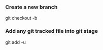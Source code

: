 ### Create a new branch

git checkout -b <branch name>

### Add any git tracked file into git stage 

git add -u 